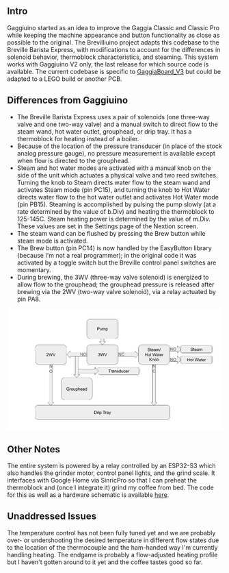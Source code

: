## Intro
Gaggiuino started as an idea to improve the Gaggia Classic and Classic Pro while keeping the machine appearance and button functionality as close as possible to the original. The Brevilliuino project adapts this codebase to the Breville Barista Express, with modifications to account for the differences in solenoid behavior, thermoblock characteristics, and steaming. This system works with Gaggiuino V2 only, the last release for which source code is available. The current codebase is specific to [GaggiaBoard_V3](https://github.com/banoz/CoffeeHat/tree/a1cdccbc4df707b2967d31b3c6e985c20c3fda71/Hardware/GaggiaBoard_V3) but could be adapted to a LEGO build or another PCB.

## Differences from Gaggiuino
- The Breville Barista Express uses a pair of solenoids (one three-way valve and one two-way valve) and a manual switch to direct flow to the steam wand, hot water outlet, grouphead, or drip tray. It has a thermoblock for heating instead of a boiler.
- Because of the location of the pressure transducer (in place of the stock analog pressure gauge), no pressure measurement is available except when flow is directed to the grouphead. 
- Steam and hot water modes are activated with a manual knob on the side of the unit which actuates a physical valve and two reed switches. Turning the knob to Steam directs water flow to the steam wand and activates Steam mode (pin PC15), and turning the knob to Hot Water directs water flow to the hot water outlet and activates Hot Water mode (pin PB15). Steaming is accomplished by pulsing the pump slowly (at a rate determined by the value of b.Div) and heating the thermoblock to 125-145C. Steam heating power is determined by the value of m.Div. These values are set in the Settings page of the Nextion screen. 
- The steam wand can be flushed by pressing the Brew button while steam mode is activated. 
- The Brew button (pin PC14) is now handled by the EasyButton library (because I'm not a real programmer); in the original code it was activated by a toggle switch but the Breville control panel switches are momentary. 
- During brewing, the 3WV (three-way valve solenoid) is energized to allow flow to the grouphead; the grouphead pressure is released after brewing via the 2WV (two-way valve solenoid), via a relay actuated by pin PA8.

![plumbing](/Plumbing.jpg)

## Other Notes
The entire system is powered by a relay controlled by an ESP32-S3 which also handles the grinder motor, control panel lights, and the grind scale. It interfaces with Google Home via SinricPro so that I can preheat the thermoblock and (once I integrate it) grind my coffee from bed. The code for this as well as a hardware schematic is available [here](https://github.com/oblongflight/Brevilliuino-Grinder).

## Unaddressed Issues
The temperature control has not been fully tuned yet and we are probably over- or undershooting the desired temperature in different flow states due to the location of the thermocouple and the ham-handed way I'm currently handling heating. The endgame is probably a flow-adjusted heating profile but I haven't gotten around to it yet and the coffee tastes good so far.
